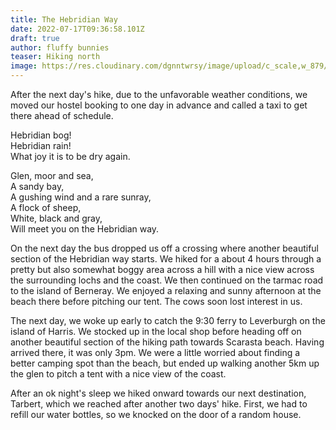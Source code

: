 ```yaml
---
title: The Hebridian Way
date: 2022-07-17T09:36:58.101Z
draft: true
author: fluffy bunnies
teaser: Hiking north
image: https://res.cloudinary.com/dgnntwrsy/image/upload/c_scale,w_879/v1658050939/PXL_20220629_092245632_my4703.jpg
---
```

After the next day's hike, due to the unfavorable weather conditions, we moved our hostel booking to one day in advance and called a taxi to get there ahead of schedule.

Hebridian bog!\
Hebridian rain!\
What joy it is to be dry again.

Glen, moor and sea,\
A sandy bay,\
A gushing wind and a rare sunray,\
A flock of sheep,\
White, black and gray,\
Will meet you on the Hebridian way.

On the next day the bus dropped us off a crossing where another beautiful section of the Hebridian way starts. We hiked for a about 4 hours through a pretty but also somewhat boggy area across a hill with a nice view across the surrounding lochs and the coast. We then continued on the tarmac road to the island of Berneray. We enjoyed a relaxing and sunny afternoon at the beach there before pitching our tent. The cows soon lost interest in us.

The next day, we woke up early to catch the 9:30 ferry to Leverburgh on the island of Harris. We stocked up in the local shop before heading off on another beautiful section of the hiking path towards Scarasta beach. Having arrived there, it was only 3pm. We were a little worried about finding a better camping spot than the beach, but ended up walking another 5km up the glen to pitch a tent with a nice view of the coast.

After an ok night's sleep we hiked onward towards our next destination, Tarbert, which we reached after another two days' hike. First, we had to refill our water bottles, so we knocked on the door of a random house.
